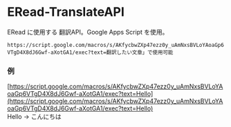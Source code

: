 # ERead-TranslateAPI
ERead に使用する 翻訳API。Google Apps Script を使用。  

`https://script.google.com/macros/s/AKfycbwZXp47ezz0y_uAmNxsBVLoYAoaGp6VTgD4X8dJ6Gwf-aXotGA1/exec?text=翻訳したい文章」で使用可能`  
### 例
[https://script.google.com/macros/s/AKfycbwZXp47ezz0y_uAmNxsBVLoYAoaGp6VTgD4X8dJ6Gwf-aXotGA1/exec?text=Hello](https://script.google.com/macros/s/AKfycbwZXp47ezz0y_uAmNxsBVLoYAoaGp6VTgD4X8dJ6Gwf-aXotGA1/exec?text=Hello)  
Hello -> こんにちは
